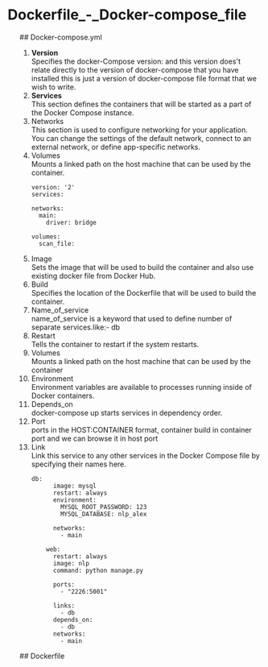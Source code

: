# Dockerfile_-_Docker-compose_file
<ol>
## Docker-compose.yml
<ol>
<li><strong>Version </strong></br>  
Specifies the docker-Compose version: and this version does't relate directly to the version of docker-compose that you have installed this is just a version of docker-compose file format that we wish to write. </li>
<li><strong>Services</strong></br>
This section defines the containers that will be started as a part of the Docker Compose instance.</li>
<li>Networks </br> 
This section is used to configure networking for your application. You can change the settings of the default network, connect to an external network, or define app-specific networks.</li>
<li>Volumes </br> 
Mounts a linked path on the host machine that can be used by the container. </li>

```
version: '2'
services:

networks:
  main:
    driver: bridge

volumes:
  scan_file:
```

<li>Image</br>  
Sets the image that will be used to build the container and also use existing docker file from Docker Hub.</li>
<li>Build </br> 
Specifies the location of the Dockerfile that will be used to build the container.</li>
<li>Name_of_service </br>  
name_of_service is a keyword that used to define number of separate services.like:- db</li>
<li>Restart </br> 
Tells the container to restart if the system restarts.</li>
<li>Volumes</br> 
Mounts a linked path on the host machine that can be used by the container</li>
<li>Environment </br>  
Environment variables are available to processes running inside of Docker containers.</li>
<li>Depends_on </br> 
docker-compose up starts services in dependency order.</li>
<li>Port  </br> 
ports in the HOST:CONTAINER format, container build in container port and we can browse it in host port</li>
<li>Link </br> 
Link this service to any other services in the Docker Compose file by specifying their names here.</li>

```
db:
      image: mysql
      restart: always
      environment:
        MYSQL_ROOT_PASSWORD: 123
        MYSQL_DATABASE: nlp_alex
      
      networks:
        - main

    web:
      restart: always
      image: nlp
      command: python manage.py
      
      ports:
        - "2226:5001"

      links:
        - db
      depends_on:
        - db
      networks:
        - main

```
</ol>
## Dockerfile

</ol>
